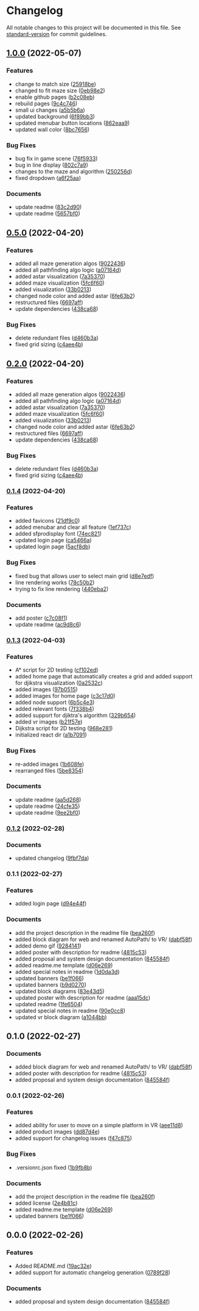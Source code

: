 # Changelog

All notable changes to this project will be documented in this file. See [standard-version](https://github.com/conventional-changelog/standard-version) for commit guidelines.

## [1.0.0](https://github.com/comp195/senior-project-spring-2022-autopath/compare/v0.5.0...v1.0.0) (2022-05-07)


### Features

* change to match size ([25918be](https://github.com/comp195/senior-project-spring-2022-autopath/commits/25918be743c818760a1a3343de049cfc6d9523cc))
* changed to fit maze size ([0eb98e2](https://github.com/comp195/senior-project-spring-2022-autopath/commits/0eb98e2031d6b4b43b5c7bec8b86a18afb9a2e3b))
* enable github pages ([b2c08eb](https://github.com/comp195/senior-project-spring-2022-autopath/commits/b2c08ebe6b57cfccf37d7ed98a1d297a8094972d))
* rebuild pages ([9c4c746](https://github.com/comp195/senior-project-spring-2022-autopath/commits/9c4c746a1314b43621152542c319b9b82c5e8525))
* small ui changes ([a5b5b6a](https://github.com/comp195/senior-project-spring-2022-autopath/commits/a5b5b6add2bf3866eafba5edd0a285eece1e87a9))
* updated background ([6f89bb3](https://github.com/comp195/senior-project-spring-2022-autopath/commits/6f89bb36754eb9d00d4b8139c7416829bbdccce3))
* updated menubar button locations ([862eaa9](https://github.com/comp195/senior-project-spring-2022-autopath/commits/862eaa91de2cbc9b5e5f13db538ee6c8c9b877cf))
* updated wall color ([8bc7656](https://github.com/comp195/senior-project-spring-2022-autopath/commits/8bc7656a1e95924becaf5297c3724d318fd99a90))


### Bug Fixes

* bug fix in game scene ([76f5933](https://github.com/comp195/senior-project-spring-2022-autopath/commits/76f593389140e3928276c94885c5930c23481693))
* bug in line display ([802c7a9](https://github.com/comp195/senior-project-spring-2022-autopath/commits/802c7a9d40fe27829be7fa9e977c224d0f0773a2))
* changes to the maze and algorithm ([250256d](https://github.com/comp195/senior-project-spring-2022-autopath/commits/250256d273ced22ce19dfb4ed4aa2374d658972d))
* fixed dropdown ([a6f25aa](https://github.com/comp195/senior-project-spring-2022-autopath/commits/a6f25aa2d7a61dcf39aaf4e5bb08b26e6f0d82dd))


### Documents

* update readme ([83c2d90](https://github.com/comp195/senior-project-spring-2022-autopath/commits/83c2d9027ecdf2b45e04729141670fdd13572e5a))
* update readme ([5657bf0](https://github.com/comp195/senior-project-spring-2022-autopath/commits/5657bf026c99a85ba2ff79c46b480b3151de622b))

## [0.5.0](https://github.com/comp195/senior-project-spring-2022-autopath/compare/v0.1.4...v0.5.0) (2022-04-20)


### Features

* added all maze generation algos ([9022436](https://github.com/comp195/senior-project-spring-2022-autopath/commits/902243612ab0132a574f516d389a0a4e046013bc))
* added all pathfinding algo logic ([a07164d](https://github.com/comp195/senior-project-spring-2022-autopath/commits/a07164deb5f6cf767a526cd7efd67bca082f5a26))
* added astar visualization ([7a35370](https://github.com/comp195/senior-project-spring-2022-autopath/commits/7a35370dbe1b10462b6b94b035c7927ea3189620))
* added maze visualization ([5fc6f60](https://github.com/comp195/senior-project-spring-2022-autopath/commits/5fc6f602b894469187b3bb7278848b41080b2a9b))
* added visualization ([33b0213](https://github.com/comp195/senior-project-spring-2022-autopath/commits/33b0213c04a6b8ab7f27a27a7fb6ab61c70e04fe))
* changed node color and added astar ([6fe63b2](https://github.com/comp195/senior-project-spring-2022-autopath/commits/6fe63b26a3e61dc5bb2bbd353f3958a6fd38097a))
* restructured files ([6697aff](https://github.com/comp195/senior-project-spring-2022-autopath/commits/6697aff01df116089d9cd357008c6b131ee029b6))
* update dependencies ([438ca68](https://github.com/comp195/senior-project-spring-2022-autopath/commits/438ca688678ac30b88637ed69d0ee333fb5982f1))


### Bug Fixes

* delete redundant files ([d460b3a](https://github.com/comp195/senior-project-spring-2022-autopath/commits/d460b3a0eb0bd724724b2c8094ad9f5a9975f250))
* fixed grid sizing ([c4aee4b](https://github.com/comp195/senior-project-spring-2022-autopath/commits/c4aee4b25789fa1620b61167e93d7195ab043a47))

## [0.2.0](https://github.com/comp195/senior-project-spring-2022-autopath/compare/v0.1.4...v0.2.0) (2022-04-20)


### Features

* added all maze generation algos ([9022436](https://github.com/comp195/senior-project-spring-2022-autopath/commits/902243612ab0132a574f516d389a0a4e046013bc))
* added all pathfinding algo logic ([a07164d](https://github.com/comp195/senior-project-spring-2022-autopath/commits/a07164deb5f6cf767a526cd7efd67bca082f5a26))
* added astar visualization ([7a35370](https://github.com/comp195/senior-project-spring-2022-autopath/commits/7a35370dbe1b10462b6b94b035c7927ea3189620))
* added maze visualization ([5fc6f60](https://github.com/comp195/senior-project-spring-2022-autopath/commits/5fc6f602b894469187b3bb7278848b41080b2a9b))
* added visualization ([33b0213](https://github.com/comp195/senior-project-spring-2022-autopath/commits/33b0213c04a6b8ab7f27a27a7fb6ab61c70e04fe))
* changed node color and added astar ([6fe63b2](https://github.com/comp195/senior-project-spring-2022-autopath/commits/6fe63b26a3e61dc5bb2bbd353f3958a6fd38097a))
* restructured files ([6697aff](https://github.com/comp195/senior-project-spring-2022-autopath/commits/6697aff01df116089d9cd357008c6b131ee029b6))
* update dependencies ([438ca68](https://github.com/comp195/senior-project-spring-2022-autopath/commits/438ca688678ac30b88637ed69d0ee333fb5982f1))


### Bug Fixes

* delete redundant files ([d460b3a](https://github.com/comp195/senior-project-spring-2022-autopath/commits/d460b3a0eb0bd724724b2c8094ad9f5a9975f250))
* fixed grid sizing ([c4aee4b](https://github.com/comp195/senior-project-spring-2022-autopath/commits/c4aee4b25789fa1620b61167e93d7195ab043a47))

### [0.1.4](https://github.com/comp195/senior-project-spring-2022-autopath/compare/v0.1.3...v0.1.4) (2022-04-20)


### Features

* added favicons ([21df9c0](https://github.com/comp195/senior-project-spring-2022-autopath/commits/21df9c06e53ccc38a4e2a1438328abfb790c19ae))
* added menubar and clear all feature ([1ef737c](https://github.com/comp195/senior-project-spring-2022-autopath/commits/1ef737ca2494049fc214e1a6216a9ff0433b2625))
* added sfprodisplay font ([74ec821](https://github.com/comp195/senior-project-spring-2022-autopath/commits/74ec8213f6ba3eafd20058ab9e89f0a88f543e85))
* updated login page ([ca5466a](https://github.com/comp195/senior-project-spring-2022-autopath/commits/ca5466a77aa422d13614d8f647fff671d91271e6))
* updated login page ([5acf8db](https://github.com/comp195/senior-project-spring-2022-autopath/commits/5acf8db671dc645c044d8ebc3ac0575df28df57c))


### Bug Fixes

* fixed bug that allows user to select main grid ([d8e7edf](https://github.com/comp195/senior-project-spring-2022-autopath/commits/d8e7edfc364bb138450ed912a970048a691ce004))
* line rendering works ([78c50b2](https://github.com/comp195/senior-project-spring-2022-autopath/commits/78c50b28c3f32a85df02c301ee3fde589fb36443))
* trying to fix line rendering ([440eba2](https://github.com/comp195/senior-project-spring-2022-autopath/commits/440eba2bf67a5414858af24c901b5769b58bcaab))


### Documents

* add poster ([c7c08f1](https://github.com/comp195/senior-project-spring-2022-autopath/commits/c7c08f11ce1f280ec214942bc44520b166d6b3b0))
* update readme ([ac9d8c6](https://github.com/comp195/senior-project-spring-2022-autopath/commits/ac9d8c68501c3f781745f9a75c4f1ff87b3a121e))

### [0.1.3](https://github.com/comp195/senior-project-spring-2022-autopath/compare/v0.1.2...v0.1.3) (2022-04-03)


### Features

* A* script for 2D testing ([cf102ed](https://github.com/comp195/senior-project-spring-2022-autopath/commits/cf102ed1b6b5b0fdbb1806e0fbf5f5bd07881d01))
* added home page that automatically creates a grid and added support for djikstra visualization ([0a2532c](https://github.com/comp195/senior-project-spring-2022-autopath/commits/0a2532c970d7a7ea363fd748685ad6f79ecfcc2e))
* added images ([97b0515](https://github.com/comp195/senior-project-spring-2022-autopath/commits/97b0515d8814ce9cf8a6fcabb58f7a6a7702cc30))
* added images for home page ([c3c17d0](https://github.com/comp195/senior-project-spring-2022-autopath/commits/c3c17d085d5c2ebe33027aa728b654669e39af27))
* added node support ([6b5c4e3](https://github.com/comp195/senior-project-spring-2022-autopath/commits/6b5c4e368f11bfef58f986ef1472479c761ce5c3))
* added relevant fonts ([7f338b4](https://github.com/comp195/senior-project-spring-2022-autopath/commits/7f338b463e7c12a7eb88c6bad7e93c817581e265))
* added support for djiktra's algorithm ([329b654](https://github.com/comp195/senior-project-spring-2022-autopath/commits/329b6544bc3d20815e0bcac9a68ce481f7cbb991))
* added vr images ([b21f57e](https://github.com/comp195/senior-project-spring-2022-autopath/commits/b21f57e247e70898afc16f9b41f988eb0e15911c))
* Dijkstra script for 2D testing ([968e281](https://github.com/comp195/senior-project-spring-2022-autopath/commits/968e281afd4706331fee89dc1374e086f2cce347))
* initialized react dir ([a1b7091](https://github.com/comp195/senior-project-spring-2022-autopath/commits/a1b70914c841581e5c23b6113e680c9f62962e86))


### Bug Fixes

* re-added images ([1b608fe](https://github.com/comp195/senior-project-spring-2022-autopath/commits/1b608fe48262f16df70e6a46e8ca8c4f5ece9244))
* rearranged files ([5be8354](https://github.com/comp195/senior-project-spring-2022-autopath/commits/5be8354e39c4e265a69ca37cb12dd1acae19280c))


### Documents

* update readme ([aa5d268](https://github.com/comp195/senior-project-spring-2022-autopath/commits/aa5d2686d1f483d70236b2e64694cc82b322e8e6))
* update readme ([24cfe35](https://github.com/comp195/senior-project-spring-2022-autopath/commits/24cfe35092f5c186d5d84fffaae00f5fd8e0c791))
* update readme ([9ee2bf0](https://github.com/comp195/senior-project-spring-2022-autopath/commits/9ee2bf0cb7b3660cd1e2fdfbe93d9629709dff38))

### [0.1.2](https://github.com/comp195/senior-project-spring-2022-autopath/compare/v0.1.1...v0.1.2) (2022-02-28)


### Documents

* updated changelog ([9fbf7da](https://github.com/comp195/senior-project-spring-2022-autopath/commits/9fbf7daf6e1c2f4e859106d2e499ab1514df7775))

### 0.1.1 (2022-02-27)


### Features
* added login page ([d94e44f](https://github.com/comp195/senior-project-spring-2022-autopath/commits/d94e44f93276235f906c9c61f3095a1084044c6f))

### Documents

* add the project description in the readme file ([bea260f](https://github.com/comp195/senior-project-spring-2022-autopath/commits/bea260f37e0d4c735e2e1263ef867f70bda1b8a4))
* added block diagram for web and renamed AutoPath/ to VR/ ([dabf58f](https://github.com/comp195/senior-project-spring-2022-autopath/commits/dabf58f5f8fddda354caeab9e44cce96904d0985))
* added demo gif ([9284141](https://github.com/comp195/senior-project-spring-2022-autopath/commits/9284141222ca50ff3c30e78bbf81a8919ed58fb2))
* added poster with description for readme ([4815c53](https://github.com/comp195/senior-project-spring-2022-autopath/commits/4815c53a8b27ee840938d2956d7e65974cb5eb12))
* added proposal and system design documentation ([845584f](https://github.com/comp195/senior-project-spring-2022-autopath/commits/845584ff860edb64bc89211eb0aeef1897cfd28d))
* added readme.me template ([d06e269](https://github.com/comp195/senior-project-spring-2022-autopath/commits/d06e2695d71dd6c0729877dd28946886ad8c62d9))
* added special notes in readme ([1d0da3d](https://github.com/comp195/senior-project-spring-2022-autopath/commits/1d0da3d7bc0b609d0cb66cd09daa8cf75ac8eceb))
* updated banners ([be1f066](https://github.com/comp195/senior-project-spring-2022-autopath/commits/be1f066bc0252d3969b75586d1ec3c9ab84b422a))
* updated banners ([b9d0270](https://github.com/comp195/senior-project-spring-2022-autopath/commits/b9d0270e7d0f80cfa2fdb3816a5708e48ca199b4))
* updated block diagrams ([83e43d5](https://github.com/comp195/senior-project-spring-2022-autopath/commits/83e43d5e2c9e04abc01c6a37e0e1efb999a78858))
* updated poster with description for readme ([aaa15dc](https://github.com/comp195/senior-project-spring-2022-autopath/commits/aaa15dce7e73f39c3d486fc6d916308da891cca9))
* updated readme ([1fe6504](https://github.com/comp195/senior-project-spring-2022-autopath/commits/1fe650498dbe77e32a39c498a03961fe74442f92))
* updated special notes in readme ([90e0cc8](https://github.com/comp195/senior-project-spring-2022-autopath/commits/90e0cc8a6e095ede8673dd898f206aba1905b95b))
* updated vr block diagram ([a1044bb](https://github.com/comp195/senior-project-spring-2022-autopath/commits/a1044bb25cac7b32ba2dcfadf0e0d691551b18b7))

## 0.1.0 (2022-02-27)


### Documents

* added block diagram for web and renamed AutoPath/ to VR/ ([dabf58f](https://github.com/comp195/senior-project-spring-2022-autopath/commits/dabf58f5f8fddda354caeab9e44cce96904d0985))
* added poster with description for readme ([4815c53](https://github.com/comp195/senior-project-spring-2022-autopath/commits/4815c53a8b27ee840938d2956d7e65974cb5eb12))
* added proposal and system design documentation ([845584f](https://github.com/comp195/senior-project-spring-2022-autopath/commits/845584ff860edb64bc89211eb0aeef1897cfd28d))

### 0.0.1 (2022-02-26)


### Features

* added ability for user to move on a simple platform in VR ([aee11d8](https://github.com/comp195/senior-project-spring-2022-autopath/commits/aee11d8ea17e18305d0d8de20fe42b2106ee4171))
* added product images ([dd87d4e](https://github.com/comp195/senior-project-spring-2022-autopath/commits/dd87d4ec1646e5eebc4777216e34a07d6f7fda47)) 
* added support for changelog issues ([f47c875](https://github.com/comp195/senior-project-spring-2022-autopath/commits/f47c875cce6ca66eb04f24abd569d82d3abd5ddf))


### Bug Fixes

* .versionrc.json fixed ([1b9fb8b](https://github.com/comp195/senior-project-spring-2022-autopath/commits/1b9fb8b66a04114fc899343d371a017472e06ab4))


### Documents

* add the project description in the readme file ([bea260f](https://github.com/comp195/senior-project-spring-2022-autopath/commits/bea260f37e0d4c735e2e1263ef867f70bda1b8a4))
* added license ([2e4b81c](https://github.com/comp195/senior-project-spring-2022-autopath/commits/2e4b81c6247af4e1fe510ceb3cb1098efc95e289))
* added readme.me template ([d06e269](https://github.com/comp195/senior-project-spring-2022-autopath/commits/d06e2695d71dd6c0729877dd28946886ad8c62d9))
* updated banners ([be1f066](https://github.com/comp195/senior-project-spring-2022-autopath/commits/be1f066bc0252d3969b75586d1ec3c9ab84b422a))

## 0.0.0 (2022-02-26)


### Features

* Added README.md ([19ac32e](https://github.com/comp195/senior-project-spring-2022-autopath/commits/19ac32e13a28ebafe7d00d567d1c8c7e8f33393c))
* added support for automatic changelog generation ([0789f28](https://github.com/comp195/senior-project-spring-2022-autopath/commits/0789f28a4182e38e3f07128af7981da458efd40b))


### Documents

* added proposal and system design documentation ([845584f](https://github.com/comp195/senior-project-spring-2022-autopath/commits/845584ff860edb64bc89211eb0aeef1897cfd28d))
